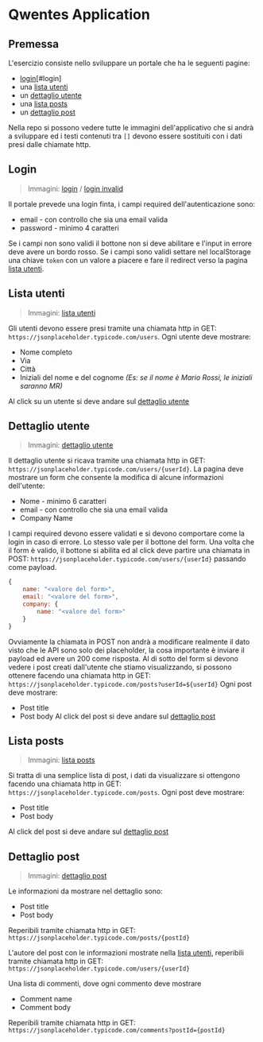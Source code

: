 # Qwentes Application

## Premessa
L'esercizio consiste nello sviluppare un portale che ha le seguenti pagine:
- [login](login)[#login]
- una [lista utenti](#lista-utenti)
- un [dettaglio utente](#dettaglio-utente)
- una [lista posts](#lista-posts)
- un [dettaglio post](#dettaglio-post)

Nella repo si possono vedere tutte le immagini dell'applicativo che si andrà a sviluppare ed i testi contenuti tra `[]` devono essere sostituiti con i dati presi dalle chiamate http.

## Login
> Immagini: [login](https://github.com/qwentes-team/application-interview/blob/main/01%20-%20Login.jpg) / [login invalid](https://github.com/qwentes-team/application-interview/blob/main/02%20-%20Login%20invalid.jpg)

Il portale prevede una login finta, i campi required dell'autenticazione sono:
- email - con controllo che sia una email valida
- password - minimo 4 caratteri

Se i campi non sono validi il bottone non si deve abilitare e l'input in errore deve avere un bordo rosso.
Se i campi sono validi settare nel localStorage una chiave `token` con un valore a piacere e fare il redirect verso la pagina [lista utenti](#lista-utenti).

## Lista utenti
> Immagini: [lista utenti](https://github.com/qwentes-team/application-interview/blob/main/03%20-%20Contact%20list.jpg)

Gli utenti devono essere presi tramite una chiamata http in GET: `https://jsonplaceholder.typicode.com/users`.
Ogni utente deve mostrare:
- Nome completo
- Via
- Città
- Iniziali del nome e del cognome *(Es: se il nome è Mario Rossi, le iniziali saranno MR)*

Al click su un utente si deve andare sul [dettaglio utente](#dettaglio-utente)

## Dettaglio utente
> Immagini: [dettaglio utente](https://github.com/qwentes-team/application-interview/blob/main/04%20-%20Contact%20detail.jpg)

Il dettaglio utente si ricava tramite una chiamata http in GET: `https://jsonplaceholder.typicode.com/users/{userId}`.
La pagina deve mostrare un form che consente la modifica di alcune informazioni dell'utente:
- Nome - minimo 6 caratteri
- email - con controllo che sia una email valida
- Company Name

I campi required devono essere validati e si devono comportare come la login in caso di errore. Lo stesso vale per il bottone del form.
Una volta che il form è valido, il bottone si abilita ed al click deve partire una chiamata in POST: `https://jsonplaceholder.typicode.com/users/{userId}` passando come payload.
```js
{
	name: "<valore del form>",
	email: "<valore del form>",
	company: {
		name: "<valore del form>"
	}
}
```
Ovviamente la chiamata in POST non andrà a modificare realmente il dato visto che le API sono solo dei placeholder, la cosa importante è inviare il payload ed avere un 200 come risposta.
Al di sotto del form si devono vedere i post creati dall'utente che stiamo visualizzando, si possono ottenere facendo una chiamata http in GET: `https://jsonplaceholder.typicode.com/posts?userId=${userId}`
Ogni post deve mostrare:
- Post title
- Post body
Al click del post si deve andare sul [dettaglio post](#dettaglio-post)

## Lista posts
> Immagini: [lista posts](https://github.com/qwentes-team/application-interview/blob/main/05%20-%20Post%20list.jpg)

Si tratta di una semplice lista di post, i dati da visualizzare si ottengono facendo una chiamata http in GET: `https://jsonplaceholder.typicode.com/posts`.
Ogni post deve mostrare:
- Post title
- Post body

Al click del post si deve andare sul [dettaglio post](#dettaglio-post)

## Dettaglio post
> Immagini: [dettaglio post](https://github.com/qwentes-team/application-interview/blob/main/06%20-%20Post%20detail.jpg)

Le informazioni da mostrare nel dettaglio sono:
- Post title
- Post body

Reperibili tramite chiamata http in GET: `https://jsonplaceholder.typicode.com/posts/{postId}`

L'autore del post con le informazioni mostrate nella [lista utenti](#lista-utenti), reperibili tramite chiamata http in GET: `https://jsonplaceholder.typicode.com/users/{userId}`

Una lista di commenti, dove ogni commento deve mostrare 
- Comment name
- Comment body

Reperibili tramite chiamata http in GET: `https://jsonplaceholder.typicode.com/comments?postId={postId}`
